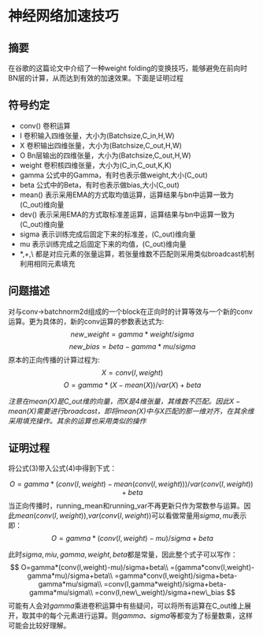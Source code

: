 # 神经网络加速技巧

## 摘要
在谷歌的这篇论文中介绍了一种weight folding的变换技巧，能够避免在前向时BN层的计算，从而达到有效的加速效果。下面是证明过程

## 符号约定
- conv() 卷积运算
- I 卷积输入四维张量，大小为(Batchsize,C_in,H,W)
- X 卷积输出四维张量，大小为(Batchsize,C_out,H,W)
- O Bn层输出的四维张量，大小为(Batchsize,C_out,H,W)
- weight 卷积核四维张量，大小为(C_in,C_out,K,K)
- gamma 公式中的Gamma，有时也表示做weight,大小(C_out)
- beta  公式中的Beta，有时也表示做bias,大小(C_out)
- mean() 表示采用EMA的方式取均值运算，运算结果与bn中运算一致为(C_out)维向量
- dev() 表示采用EMA的方式取标准差运算，运算结果与bn中运算一致为(C_out)维向量
- sigma 表示训练完成后固定下来的标准差，(C_out)维向量
- mu 表示训练完成之后固定下来的均值，(C_out)维向量
- *,+,\ 都是对应元素的张量运算，若张量维数不匹配则采用类似broadcast机制利用相同元素填充

## 问题描述

对与conv->batchnorm2d组成的一个block在正向时的计算等效与一个新的conv运算。更为具体的，新的conv运算的参数表达式为:
$$
new\_weight=gamma*weight/sigma \tag{1}
$$
$$
new\_bias=beta-gamma*mu/sigma \tag{2}
$$
原本的正向传播的计算过程为:
$$
X=conv(I,weight) \tag{3}
$$
$$
O=gamma*(X-mean(X))/var(X)+beta \tag{4}
$$

*注意在$mean(X)$是C_out维的向量，而$X$是4维张量，其维数不匹配。因此$X-mean(X)$需要进行broadcast，即将$mean(X)$中与$X$匹配的那一维对齐，在其余维采用填充操作。其余的运算也采用类似的操作*

## 证明过程
将公式(3)带入公式(4)中得到下式：

$$
O=gamma*(conv(I,weight)-mean(conv(I,weight)))/var(conv(I,weight))+beta
\tag{4}
$$
当正向传播时，running_mean和running_var不再更新只作为常数参与运算。因此$mean(conv(I,weight))$,$var(conv(I,weight))$可以看做常量用$sigma,mu$表示即：
$$
O=gamma*(conv(I,weight)-mu)/sigma+beta
$$

此时$sigma,miu,gamma,weight,beta$都是常量，因此整个式子可以写作：
$$
O=gamma*(conv(I,weight)-mu)/sigma+beta\\
=(gamma*conv(I,weight)-gamma*mu)/sigma+beta\\
=gamma*conv(I,weight)/sigma+beta-gamma*mu/sigma\\
=conv(I,gamma*weight)/sigma+beta-gamma*mu/sigma\\
=conv(I,new\_weight)/sigma+new\_bias
$$
可能有人会对$gamma$乘进卷积运算中有些疑问，可以将所有运算在C_out维上展开，取其中的每个元素进行运算。则$gamma$、$sigma$等都变为了标量数乘，这样可能会比较好理解。
